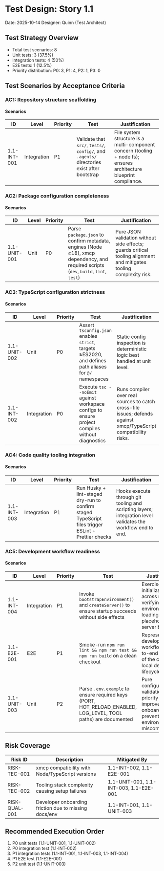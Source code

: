 # Test Design: Story 1.1

Date: 2025-10-14
Designer: Quinn (Test Architect)

## Test Strategy Overview

- Total test scenarios: 8
- Unit tests: 3 (37.5%)
- Integration tests: 4 (50%)
- E2E tests: 1 (12.5%)
- Priority distribution: P0: 3, P1: 4, P2: 1, P3: 0

## Test Scenarios by Acceptance Criteria

### AC1: Repository structure scaffolding

#### Scenarios

| ID          | Level       | Priority | Test                                                                                        | Justification                                                                                                      |
| ----------- | ----------- | -------- | ------------------------------------------------------------------------------------------- | ------------------------------------------------------------------------------------------------------------------ |
| 1.1-INT-001 | Integration | P1       | Validate that `src/`, `tests/`, `config/`, and `.agents/` directories exist after bootstrap | File system structure is a multi-component concern (tooling + node fs); ensures architecture blueprint compliance. |

### AC2: Package configuration completeness

#### Scenarios

| ID           | Level | Priority | Test                                                                                                                                 | Justification                                                                                                       |
| ------------ | ----- | -------- | ------------------------------------------------------------------------------------------------------------------------------------ | ------------------------------------------------------------------------------------------------------------------- |
| 1.1-UNIT-001 | Unit  | P0       | Parse `package.json` to confirm metadata, engines (Node ≥18), xmcp dependency, and required scripts (`dev`, `build`, `lint`, `test`) | Pure JSON validation without side effects; guards critical tooling alignment and mitigates tooling complexity risk. |

### AC3: TypeScript configuration strictness

#### Scenarios

| ID           | Level       | Priority | Test                                                                                                   | Justification                                                                                                    |
| ------------ | ----------- | -------- | ------------------------------------------------------------------------------------------------------ | ---------------------------------------------------------------------------------------------------------------- |
| 1.1-UNIT-002 | Unit        | P0       | Assert `tsconfig.json` enables `strict`, targets ≥ES2020, and defines path aliases for `@/` namespaces | Static config inspection is deterministic logic best handled at unit level.                                      |
| 1.1-INT-002  | Integration | P0       | Execute `tsc --noEmit` against workspace configs to ensure project compiles without diagnostics        | Runs compiler over real sources to catch cross-file issues; defends against xmcp/TypeScript compatibility risks. |

### AC4: Code quality tooling integration

#### Scenarios

| ID          | Level       | Priority | Test                                                                                                | Justification                                                                                                |
| ----------- | ----------- | -------- | --------------------------------------------------------------------------------------------------- | ------------------------------------------------------------------------------------------------------------ |
| 1.1-INT-003 | Integration | P1       | Run Husky + lint-staged dry-run to confirm staged TypeScript files trigger ESLint + Prettier checks | Hooks execute through git tooling and scripting layers; integration level validates the workflow end to end. |

### AC5: Development workflow readiness

#### Scenarios

| ID           | Level       | Priority | Test                                                                                                          | Justification                                                                                                    |
| ------------ | ----------- | -------- | ------------------------------------------------------------------------------------------------------------- | ---------------------------------------------------------------------------------------------------------------- |
| 1.1-INT-004  | Integration | P1       | Invoke `bootstrapEnvironment()` and `createServer()` to ensure startup succeeds without side effects          | Exercises initialization across modules, verifying environment loading and placeholder server bootstrap.         |
| 1.1-E2E-001  | E2E         | P1       | Smoke-run `npm run lint && npm run test && npm run build` on a clean checkout                                 | Represents developer entry workflow; end-to-end coverage of the critical local dev lifecycle.                    |
| 1.1-UNIT-003 | Unit        | P2       | Parse `.env.example` to ensure required keys (PORT, HOT_RELOAD_ENABLED, LOG_LEVEL, TOOL paths) are documented | Pure configuration validation; lower priority but improves onboarding and prevents environment misconfiguration. |

## Risk Coverage

| Risk ID       | Description                                           | Mitigated By                           |
| ------------- | ----------------------------------------------------- | -------------------------------------- |
| RISK-TEC-001  | xmcp compatibility with Node/TypeScript versions      | 1.1-INT-002, 1.1-E2E-001               |
| RISK-TEC-002  | Tooling stack complexity causing setup failures       | 1.1-UNIT-001, 1.1-INT-003, 1.1-E2E-001 |
| RISK-QUAL-001 | Developer onboarding friction due to missing docs/env | 1.1-INT-001, 1.1-UNIT-003              |

## Recommended Execution Order

1. P0 unit tests (1.1-UNIT-001, 1.1-UNIT-002)
2. P0 integration test (1.1-INT-002)
3. P1 integration tests (1.1-INT-001, 1.1-INT-003, 1.1-INT-004)
4. P1 E2E test (1.1-E2E-001)
5. P2 unit test (1.1-UNIT-003)
